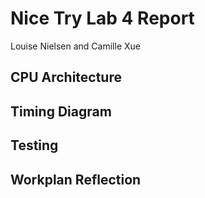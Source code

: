 # Nice Try Lab 4 Report
Louise Nielsen and Camille Xue

## CPU Architecture

## Timing Diagram

## Testing

## Workplan Reflection
